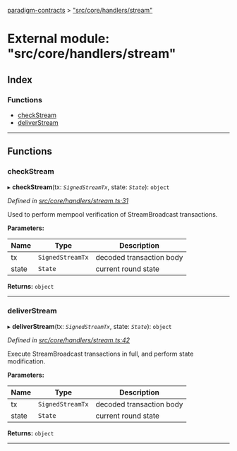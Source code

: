 [paradigm-contracts](../README.md) > ["src/core/handlers/stream"](../modules/_src_core_handlers_stream_.md)

# External module: "src/core/handlers/stream"

## Index

### Functions

* [checkStream](_src_core_handlers_stream_.md#checkstream)
* [deliverStream](_src_core_handlers_stream_.md#deliverstream)

---

## Functions

<a id="checkstream"></a>

###  checkStream

▸ **checkStream**(tx: *`SignedStreamTx`*, state: *`State`*): `object`

*Defined in [src/core/handlers/stream.ts:31](https://github.com/paradigmfoundation/paradigmcore/blob/86b6b78/src/core/handlers/stream.ts#L31)*

Used to perform mempool verification of StreamBroadcast transactions.

**Parameters:**

| Name | Type | Description |
| ------ | ------ | ------ |
| tx | `SignedStreamTx` |  decoded transaction body |
| state | `State` |  current round state |

**Returns:** `object`

___
<a id="deliverstream"></a>

###  deliverStream

▸ **deliverStream**(tx: *`SignedStreamTx`*, state: *`State`*): `object`

*Defined in [src/core/handlers/stream.ts:42](https://github.com/paradigmfoundation/paradigmcore/blob/86b6b78/src/core/handlers/stream.ts#L42)*

Execute StreamBroadcast transactions in full, and perform state modification.

**Parameters:**

| Name | Type | Description |
| ------ | ------ | ------ |
| tx | `SignedStreamTx` |  decoded transaction body |
| state | `State` |  current round state |

**Returns:** `object`

___

